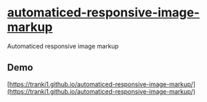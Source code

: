 # [automaticed-responsive-image-markup](https://tranki1.github.io/automaticed-responsive-image-markup/)
Automaticed responsive image markup

## Demo
[https://tranki1.github.io/automaticed-responsive-image-markup/](https://tranki1.github.io/automaticed-responsive-image-markup/)


